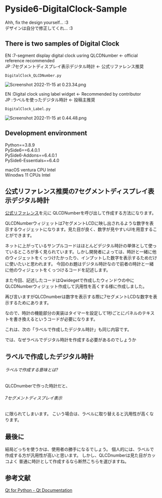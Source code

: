# Pyside6-DigitalClock-Sample

Ahh, fix the design yourself... :3 <br>
デザインは自分で修正してくれ... :3

## There is two samples of Digital Clock
EN :7-segment display digital clock usring QLCDNumber <- official reference recommended<br>
JP :7セグメントディスプレイ表示デジタル時計 <- 公式リファレンス推奨
```
DigitalClock_QLCDNumber.py
```
![Screenshot 2022-11-15 at 0.23.34.png](https://qiita-image-store.s3.ap-northeast-1.amazonaws.com/0/1212967/7f4f47e1-b88c-6221-5a1e-8320da568615.png)

EN :Digital clock using label widget <- Recommended by contributor<br>
JP :ラベルを使ったデジタル時計 <- 投稿主推奨
```
DigitalClock_Label.py
```
![Screenshot 2022-11-15 at 0.44.48.png](https://qiita-image-store.s3.ap-northeast-1.amazonaws.com/0/1212967/cfd30769-d24a-ce57-a60f-f9991ec87e95.png)

## Development environment
Python==3.8.9<br>
PySide6==6.4.0.1<br>
PySide6-Addons==6.4.0.1<br>
PySide6-Essentials==6.4.0<br>

macOS ventura CPU Intel<br>
Winodws 11 CPUs Intel



## 公式リファレンス推奨の7セグメントディスプレイ表示デジタル時計
[公式リファレンス](https://doc.qt.io/qtforpython/overviews/qtwidgets-widgets-digitalclock-example.html)を元に
QLCDNumberを呼び出して作成する方法になります。

QLCDNumberウィジェットは7セグメントLCDに映し出されるような数字を表示するウィジェットになります。見た目が良く、数字が見やすいUIを用意することができます。

ネットに上がっているサンプルコードはほとんどデジタル時計の単体として使っているところが多く見られています。しかし開発者によっては、時計と一緒に他のウィジェットをくっつけたかったり、インプットした数字を表示するためだけに使いたいと思われます。
今回のお題はデジタル時計なので前者の時計と一緒に他のウィジェットをくっつけるコードを記述します。

また今回、記述したコードはQwidegetで作成したウィンドウの中にQLCDNumberウィジェット作成して汎用性を高くする様に作成しました。






再び言いますがQLCDnumberは数字を表示する際に7セグメントLCDな数字を表示するためにあります。

なので、時計の機能部分の実装はタイマーを設定して1秒ごとにパネルのテキストを書き換えるというコードが必要になります。

これは、次の「ラベルで作成したデジタル時計」も同じ内容です。

では、なぜラベルでデジタル時計を作成する必要があるのでしょうか


## ラベルで作成したデジタル時計
###### ラベルで作成する意味とは?
QLCDnumberで作った時計だと、
###### 7セグメントディスプレイ表示
に限られてしまいます。
こいう場合は、ラベルに取り替えると汎用性が高くなります。

## 最後に
結局どっちを使うかは、使用者の勝手になるでしょう。
個人的には、ラベルで作成する方が汎用性が高いと思います。
しかし、QLCDnumberは見た目がカッコよく
普通に時計として作成するなら断然こちらを選びますね。


## 参考文献
[Qt for Python - Qt Documentation](https://doc.qt.io/qtforpython/)

